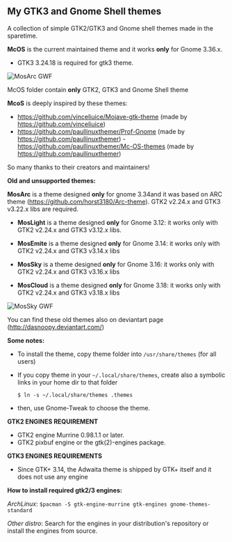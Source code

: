 ## My GTK3 and Gnome Shell themes 

A collection of simple GTK2/GTK3 and Gnome shell themes made in the sparetime.

**McOS** is the current maintained theme and it works **only** for Gnome 3.36.x.

- GTK3 3.24.18 is required for gtk3 theme.


![MosArc GWF](https://raw.github.com/dasnoopy/moslight-themes/master/Screenshots/McOS.png)

McOS folder contain **only** GTK2, GTK3 and Gnome Shell theme

**McoS** is deeply inspired by these themes:  

- https://github.com/vinceliuice/Mojave-gtk-theme (made by https://github.com/vinceliuice)
- https://github.com/paullinuxthemer/Prof-Gnome (made by https://github.com/paullinuxthemer)
-https://github.com/paullinuxthemer/Mc-OS-themes (made by https://github.com/paullinuxthemer)

So many thanks to their creators and maintainers!

**Old and unsupported themes:**

**MosArc** is a theme designed **only** for gnome 3.34and it was based on ARC theme (https://github.com/horst3180/Arc-theme). 
	GTK2 v2.24.x and GTK3 v3.22.x libs are required. 

* **MosLight** is a theme designed  **only** for Gnome 3.12: it works only with GTK2 v2.24.x and
  GTK3 v3.12.x libs.

* **MosEmite** is a theme designed **only** for Gnome 3.14: it works only with GTK2 v2.24.x and
  GTK3 v3.14.x libs

* **MosSky** is a theme designed **only** for Gnome 3.16: it works only with GTK2 v2.24.x 
  and GTK3 v3.16.x libs

* **MosCloud** is a theme designed **only** for Gnome 3.18: it works only with GTK2 v2.24.x 
  and GTK3 v3.18.x libs

![MosSky GWF](https://raw.github.com/dasnoopy/moslight-themes/master/Screenshots/MosSky.png)

You can find these old themes also on deviantart page (http://dasnoopy.deviantart.com/)

**Some notes:**

* To install the theme, copy theme folder into `/usr/share/themes` (for all users)

* If you copy theme in your `~/.local/share/themes`, create also a symbolic links in your home dir to
that folder

    `$ ln -s ~/.local/share/themes .themes`

* then, use Gnome-Tweak to choose the theme.

**GTK2 ENGINES REQUIREMENT**

* GTK2 engine Murrine 0.98.1.1 or later.
* GTK2 pixbuf engine or the gtk(2)-engines package.

**GTK3 ENGINES REQUIREMENTS**
* Since GTK+ 3.14, the Adwaita theme is shipped by GTK+ itself and it does not use any engine

**How to install required gtk2/3 engines:**

*ArchLinux*:  `$pacman -S gtk-engine-murrine gtk-engines gnome-themes-standard`

*Other distro*: Search for the engines in your distribution's repository or install the engines from source.
